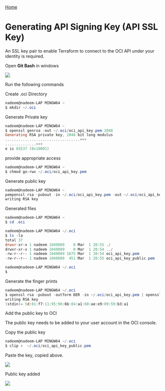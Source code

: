 [Home](../README.md)


# Generating API Signing Key (API SSL Key)

An SSL key pair to enable Terraform to connect to the OCI API under your identity is required.

Open **Git Bash** in windows

![](../resources/git-bash-admin.png)

Run the following commands


Create .oci Directory

```Powershell
nadeem@nadeem-LAP MINGW64 ~
$ mkdir ~/.oci
```

Generate Private key

```Powershell
nadeem@nadeem-LAP MINGW64 ~
$ openssl genrsa -out ~/.oci/oci_api_key.pem 2048
Generating RSA private key, 2048 bit long modulus
..................................+++
..............+++
e is 65537 (0x10001)

```


provide appropriate access

```Powershell
nadeem@nadeem-LAP MINGW64 ~
$ chmod go-rwx ~/.oci/oci_api_key.pem
```


Generate public key

```Powershell
nadeem@nadeem-LAP MINGW64 ~
pempenssl rsa -pubout -in ~/.oci/oci_api_key.pem -out ~/.oci/oci_api_key_public.pem
writing RSA key
```


Generated files

```Powershell
nadeem@nadeem-LAP MINGW64 ~
$ cd .oci

nadeem@nadeem-LAP MINGW64 ~/.oci
$ ls -la
total 37
drwxr-xr-x 1 nadeem 1049089    0 Mar  1 20:55 ./
drwxr-xr-x 1 nadeem 1049089    0 Mar  1 20:54 ../
-rw-r--r-- 1 nadeem 1049089 1675 Mar  1 20:54 oci_api_key.pem
-rw-r--r-- 1 nadeem 1049089  451 Mar  1 20:55 oci_api_key_public.pem

nadeem@nadeem-LAP MINGW64 ~/.oci
$
```

Generate the finger prints

```Powershell
nadeem@nadeem-LAP MINGW64 ~/.oci
$ openssl rsa -pubout -outform DER -in ~/.oci/oci_api_key.pem | openssl md5 -c
writing RSA key
(stdin)= 5d:01:f7:11:95:96:6b:84:a1:60:ae:e9:09:59:b3:a1

```

Add the public key to OCI

The public key needs to be added to your user account in the OCI console.

Copy the public key

```Powershell
nadeem@nadeem-LAP MINGW64 ~/.oci
$ clip <  ~/.oci/oci_api_key_public.pem

```

Paste the key, copied above.

![](../resources/oci-add-public-key-dialog.png)

Public key added

![](../resources/ocid-public-key-added.png)

